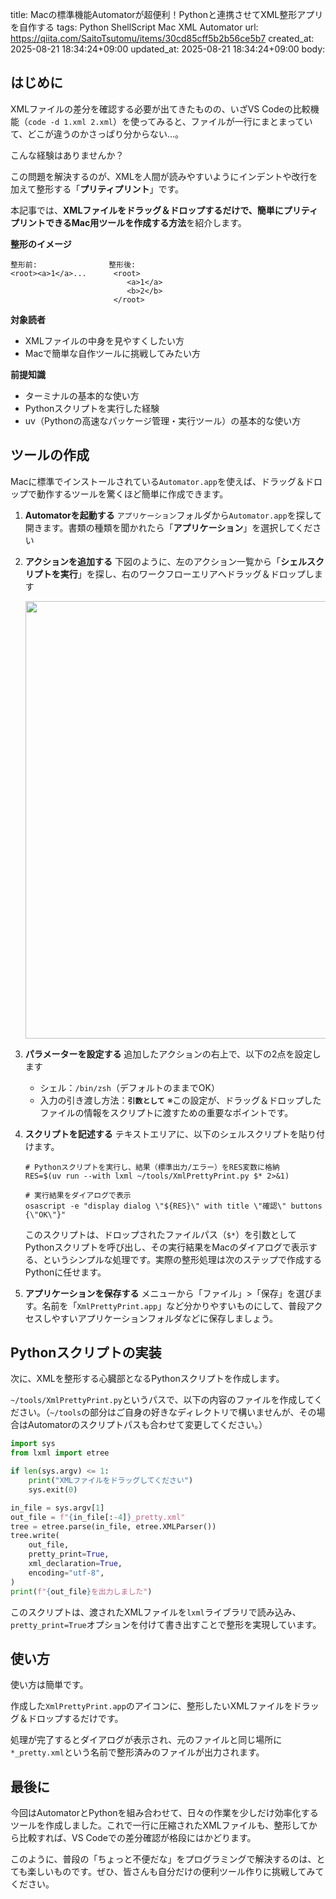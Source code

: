 title: Macの標準機能Automatorが超便利！Pythonと連携させてXML整形アプリを自作する
tags: Python ShellScript Mac XML Automator
url: https://qiita.com/SaitoTsutomu/items/30cd85cff5b2b56ce5b7
created_at: 2025-08-21 18:34:24+09:00
updated_at: 2025-08-21 18:34:24+09:00
body:

## はじめに

XMLファイルの差分を確認する必要が出てきたものの、いざVS Codeの比較機能（`code -d 1.xml 2.xml`）を使ってみると、ファイルが一行にまとまっていて、どこが違うのかさっぱり分からない…。

こんな経験はありませんか？

この問題を解決するのが、XMLを人間が読みやすいようにインデントや改行を加えて整形する「**プリティプリント**」です。

本記事では、**XMLファイルをドラッグ＆ドロップするだけで、簡単にプリティプリントできるMac用ツールを作成する方法**を紹介します。

**整形のイメージ**

```
整形前:                整形後:
<root><a>1</a>...      <root>
                          <a>1</a>
                          <b>2</b>
                       </root>
```

**対象読者**

* XMLファイルの中身を見やすくしたい方
* Macで簡単な自作ツールに挑戦してみたい方

**前提知識**

* ターミナルの基本的な使い方
* Pythonスクリプトを実行した経験
* uv（Pythonの高速なパッケージ管理・実行ツール）の基本的な使い方

## ツールの作成

Macに標準でインストールされている`Automator.app`を使えば、ドラッグ＆ドロップで動作するツールを驚くほど簡単に作成できます。

1. **Automatorを起動する**
   `アプリケーション`フォルダから`Automator.app`を探して開きます。書類の種類を聞かれたら「**アプリケーション**」を選択してください

2. **アクションを追加する**
   下図のように、左のアクション一覧から「**シェルスクリプトを実行**」を探し、右のワークフローエリアへドラッグ＆ドロップします

    <img src="https://qiita-image-store.s3.ap-northeast-1.amazonaws.com/0/13955/13261383-0ba1-4b7e-9a5a-48bdb6e40fc0.jpeg" width="700px">

3. **パラメーターを設定する**
   追加したアクションの右上で、以下の2点を設定します
    * シェル：`/bin/zsh`（デフォルトのままでOK）
    * 入力の引き渡し方法：**`引数として`**
    ※この設定が、ドラッグ＆ドロップしたファイルの情報をスクリプトに渡すための重要なポイントです。

4. **スクリプトを記述する**
   テキストエリアに、以下のシェルスクリプトを貼り付けます。

   ```shell
   # Pythonスクリプトを実行し、結果（標準出力/エラー）をRES変数に格納
   RES=$(uv run --with lxml ~/tools/XmlPrettyPrint.py $* 2>&1)
   
   # 実行結果をダイアログで表示
   osascript -e "display dialog \"${RES}\" with title \"確認\" buttons {\"OK\"}"
   ```

   このスクリプトは、ドロップされたファイルパス（`$*`）を引数としてPythonスクリプトを呼び出し、その実行結果をMacのダイアログで表示する、というシンプルな処理です。実際の整形処理は次のステップで作成するPythonに任せます。

5. **アプリケーションを保存する**
  メニューから「ファイル」>「保存」を選びます。名前を「`XmlPrettyPrint.app`」など分かりやすいものにして、普段アクセスしやすいアプリケーションフォルダなどに保存しましょう。

## Pythonスクリプトの実装

次に、XMLを整形する心臓部となるPythonスクリプトを作成します。

`~/tools/XmlPrettyPrint.py`というパスで、以下の内容のファイルを作成してください。（`~/tools`の部分はご自身の好きなディレクトリで構いませんが、その場合はAutomatorのスクリプトパスも合わせて変更してください。）

```python
import sys
from lxml import etree

if len(sys.argv) <= 1:
    print("XMLファイルをドラッグしてください")
    sys.exit(0)

in_file = sys.argv[1]
out_file = f"{in_file[:-4]}_pretty.xml"
tree = etree.parse(in_file, etree.XMLParser())
tree.write(
    out_file,
    pretty_print=True,
    xml_declaration=True,
    encoding="utf-8",
)
print(f"{out_file}を出力しました")
```

このスクリプトは、渡されたXMLファイルを`lxml`ライブラリで読み込み、`pretty_print=True`オプションを付けて書き出すことで整形を実現しています。

## 使い方

使い方は簡単です。

作成した`XmlPrettyPrint.app`のアイコンに、整形したいXMLファイルをドラッグ＆ドロップするだけです。

処理が完了するとダイアログが表示され、元のファイルと同じ場所に`*_pretty.xml`という名前で整形済みのファイルが出力されます。

## 最後に

今回はAutomatorとPythonを組み合わせて、日々の作業を少しだけ効率化するツールを作成しました。これで一行に圧縮されたXMLファイルも、整形してから比較すれば、VS Codeでの差分確認が格段にはかどります。

このように、普段の「ちょっと不便だな」をプログラミングで解決するのは、とても楽しいものです。ぜひ、皆さんも自分だけの便利ツール作りに挑戦してみてください。

